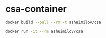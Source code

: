 # csa-container

```bash
docker build --pull --rm -t ashuimilov/csa
```

```bash
docker run -it --rm ashuimilov/csa
```